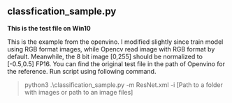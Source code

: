 ## classfication_sample.py
**This is the test file on Win10**


This is the example from the openvino. I modified slightly since train model using RGB format images, while Opencv read image with RGB format by default. Meanwhile, the 8 bit image [0,255] should be normalized to [-0.5,0.5] FP16.
You can find the original test file in the path of Openvino for the reference. Run script using following command.
> python3 .\classification_sample.py -m ResNet.xml -i [Path to a folder with images or path to an image files]
